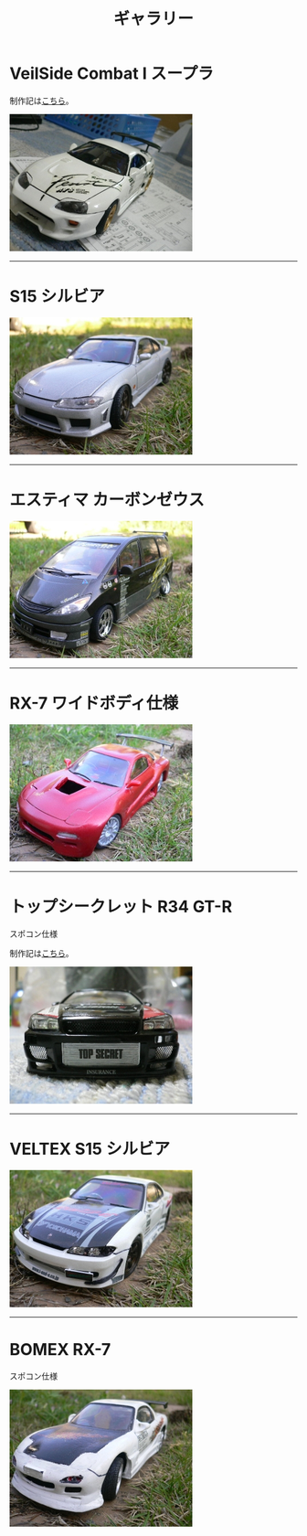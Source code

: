 ﻿---
layout: hobby
title: "ギャラリー"
category: hobby
subcategory: gallery
---

# VeilSide Combat I スープラ

制作記は[こちら](/hobby/diary/03)。

![VeilSide Combat I スープラ](/assets/hobby/gallery/1.jpg)

---

# S15 シルビア

![S15 シルビア](/assets/hobby/gallery/2.jpg)

---

# エスティマ カーボンゼウス

![エスティマ カーボンゼウス](/assets/hobby/gallery/3.jpg)

---

# RX-7 ワイドボディ仕様

![RX-7 ワイドボディ仕様](/assets/hobby/gallery/4.jpg)

---

# トップシークレット R34 GT-R
スポコン仕様

制作記は[こちら](/hobby/diary/05)。

![トップシークレット R34 GT-R](/assets/hobby/gallery/5.jpg)

---

# VELTEX S15 シルビア

![VELTEX S15 シルビア](/assets/hobby/gallery/6.jpg)

---

# BOMEX RX-7
スポコン仕様

![BOMEX RX-7](/assets/hobby/gallery/7.jpg)